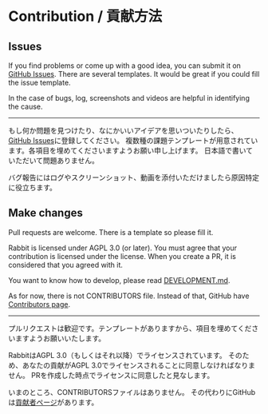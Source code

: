 # Contribution / 貢献方法

## Issues

If you find problems or come up with a good idea, you can submit it on [GitHub Issues](https://github.com/syusui-s/rabbit/issues).
There are several templates. It would be great if you could fill the issue template.

In the case of bugs, log, screenshots and videos are helpful in identifying the cause.

---

もし何か問題を見つけたり、なにかいいアイデアを思いついたりしたら、
[GitHub Issues](https://github.com/syusui-s/rabbit/issues)に登録してください。
複数種の課題テンプレートが用意されています。各項目を埋めてくださいますようお願い申し上げます。
日本語で書いていただいて問題ありません。

バグ報告にはログやスクリーンショット、動画を添付いただけましたら原因特定に役立ちます。

## Make changes

Pull requests are welcome. There is a template so please fill it.

Rabbit is licensed under AGPL 3.0 (or later).
You must agree that your contribution is licensed under the license.
When you create a PR, it is considered that you agreed with it.

You want to know how to develop, please read [DEVELOPMENT.md](./DEVELOPMENT.md).

As for now, there is not CONTRIBUTORS file.
Instead of that, GitHub have [Contributors page](https://github.com/syusui-s/rabbit/graphs/contributors).

---

プルリクエストは歓迎です。テンプレートがありますから、項目を埋めてくださいますようお願いいたします。

RabbitはAGPL 3.0（もしくはそれ以降）でライセンスされています。
そのため、あなたの貢献がAGPL 3.0でライセンスされることに同意しなければなりません。
PRを作成した時点でライセンスに同意したと見なします。

いまのところ、CONTRIBUTORSファイルはありません。
その代わりにGitHubは[貢献者ページ](https://github.com/syusui-s/rabbit/graphs/contributors)があります。
